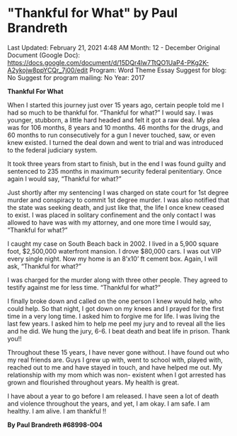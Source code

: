 # "Thankful for What" by Paul Brandreth

Last Updated: February 21, 2021 4:48 AM
Month: 12 - December
Original Document (Google Doc): https://docs.google.com/document/d/15DQr4lw7TtQO1UaP4-PKg2K-A2ykojw8ppYCQr_7j00/edit
Program: Word Theme Essay
Suggest for blog: No
Suggest for program mailing: No
Year: 2017

**Thankful For What**

When I started this journey just over 15 years ago, certain people told me I had so much to be thankful for. “Thankful for what?” I would say. I was younger, stubborn, a little hard headed and felt it got a raw deal. My plea was for 106 months, 8 years and 10 months. 46 months for the drugs, and 60 months to run consecutively for a gun I never touched, saw, or even knew existed. I turned the deal down and went to trial and was introduced to the federal judiciary system.

It took three years from start to finish, but in the end I was found guilty and sentenced to 235 months in maximum security federal penitentiary. Once again I would say, “Thankful for what?”

Just shortly after my sentencing I was charged on state court for 1st degree murder and conspiracy to commit 1st degree murder. I was also notified that the state was seeking death, and just like that, the life I once knew ceased to exist. I was placed in solitary confinement and the only contact I was allowed to have was with my attorney, and one more time I would say, “Thankful for what?”

I caught my case on South Beach back in 2002. I lived in a 5,900 square foot, $2,500,000 waterfront mansion. I drove $80,000 cars. I was out VIP every single night. Now my home is an 8’x10’ ft cement box. Again, I will ask, “Thankful for what?”

I was charged for the murder along with three other people. They agreed to testify against me for less time. “Thankful for what?”

I finally broke down and called on the one person I knew would help, who could help. So that night, I got down on my knees and I prayed for the first time in a very long time. I asked him to forgive me for life. I was living the last few years. I asked him to help me peel my jury and to reveal all the lies and he did. We hung the jury, 6-6. I beat death and beat life in prison. Thank you!!

Throughout these 15 years, I have never gone without. I have found out who my real friends are. Guys I grew up with, went to school with, played with, reached out to me and have stayed in touch, and have helped me out. My relationship with my mom which was non- existent when I got arrested has grown and flourished throughout years. My health is great.

I have about a year to go before I am released. I have seen a lot of death and violence throughout the years, and yet, I am okay. I am safe. I am healthy. I am alive. I am thankful !!

**By Paul Brandreth #68998-004**